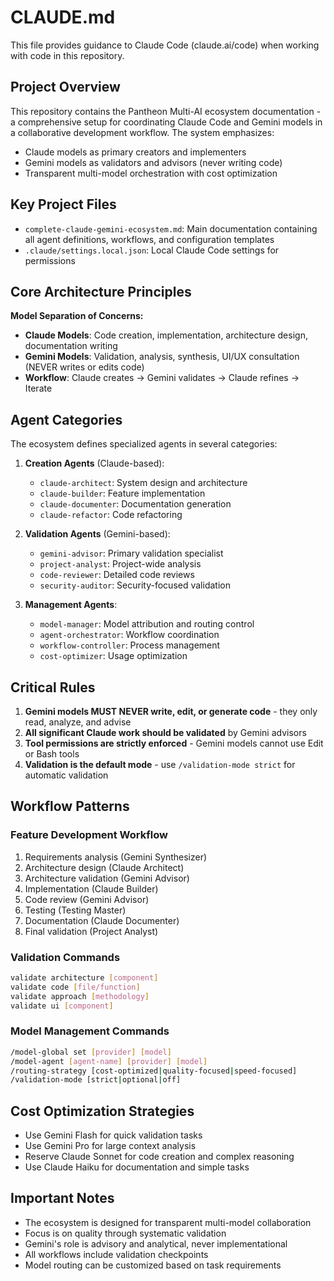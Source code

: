 # CLAUDE.md

This file provides guidance to Claude Code (claude.ai/code) when working with code in this repository.

## Project Overview
This repository contains the Pantheon Multi-AI ecosystem documentation - a comprehensive setup for coordinating Claude Code and Gemini models in a collaborative development workflow. The system emphasizes:
- Claude models as primary creators and implementers
- Gemini models as validators and advisors (never writing code)
- Transparent multi-model orchestration with cost optimization

## Key Project Files
- `complete-claude-gemini-ecosystem.md`: Main documentation containing all agent definitions, workflows, and configuration templates
- `.claude/settings.local.json`: Local Claude Code settings for permissions

## Core Architecture Principles
**Model Separation of Concerns:**
- **Claude Models**: Code creation, implementation, architecture design, documentation writing
- **Gemini Models**: Validation, analysis, synthesis, UI/UX consultation (NEVER writes or edits code)
- **Workflow**: Claude creates → Gemini validates → Claude refines → Iterate

## Agent Categories
The ecosystem defines specialized agents in several categories:

1. **Creation Agents** (Claude-based):
   - `claude-architect`: System design and architecture
   - `claude-builder`: Feature implementation
   - `claude-documenter`: Documentation generation
   - `claude-refactor`: Code refactoring

2. **Validation Agents** (Gemini-based):
   - `gemini-advisor`: Primary validation specialist
   - `project-analyst`: Project-wide analysis
   - `code-reviewer`: Detailed code reviews
   - `security-auditor`: Security-focused validation

3. **Management Agents**:
   - `model-manager`: Model attribution and routing control
   - `agent-orchestrator`: Workflow coordination
   - `workflow-controller`: Process management
   - `cost-optimizer`: Usage optimization

## Critical Rules
1. **Gemini models MUST NEVER write, edit, or generate code** - they only read, analyze, and advise
2. **All significant Claude work should be validated** by Gemini advisors
3. **Tool permissions are strictly enforced** - Gemini models cannot use Edit or Bash tools
4. **Validation is the default mode** - use `/validation-mode strict` for automatic validation

## Workflow Patterns

### Feature Development Workflow
1. Requirements analysis (Gemini Synthesizer)
2. Architecture design (Claude Architect)
3. Architecture validation (Gemini Advisor)
4. Implementation (Claude Builder)
5. Code review (Gemini Advisor)
6. Testing (Testing Master)
7. Documentation (Claude Documenter)
8. Final validation (Project Analyst)

### Validation Commands
```bash
validate architecture [component]
validate code [file/function]
validate approach [methodology]
validate ui [component]
```

### Model Management Commands
```bash
/model-global set [provider] [model]
/model-agent [agent-name] [provider] [model]
/routing-strategy [cost-optimized|quality-focused|speed-focused]
/validation-mode [strict|optional|off]
```

## Cost Optimization Strategies
- Use Gemini Flash for quick validation tasks
- Use Gemini Pro for large context analysis
- Reserve Claude Sonnet for code creation and complex reasoning
- Use Claude Haiku for documentation and simple tasks

## Important Notes
- The ecosystem is designed for transparent multi-model collaboration
- Focus is on quality through systematic validation
- Gemini's role is advisory and analytical, never implementational
- All workflows include validation checkpoints
- Model routing can be customized based on task requirements
